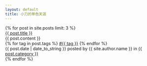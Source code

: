 ```yaml
---
layout: default
title: 小刀的草色天涯
---
```


<div id="posts">
	{% for post in site.posts limit: 3 %}
		<div class="post">
			<div class="title"><a href="{{ post.url }}">{{ post.title }}</a></div>
			<div class="content">{{ post.content }}</div>
			<div class="footer"> 
				<div class="tags">
					{% for tag in post.tags %}
						<a class="tag" href="/tags.html#{{ tag }}">#{{ tag }}</a>
					{% endfor %}
				</div>
				<span class="date">{{ post.date | date_to_string }}</span><span class="author"> posted by {{ site.author.name }} in</span>
				<span><a class="category" href="/categories.html#{{ post.category }}">{{ post.category }}</a></span>
				<span><a class="comments" href="{{ post.url }}#disqus_thread"></a></span>
			</div>
		</div>
	{% endfor %}
</div>
